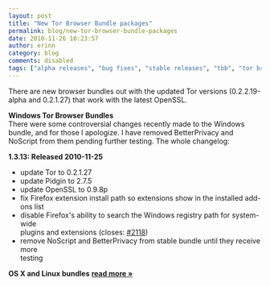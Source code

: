 ```yaml
---
layout: post
title: "New Tor Browser Bundle packages"
permalink: blog/new-tor-browser-bundle-packages
date: 2010-11-26 10:23:57
author: erinn
category: blog
comments: disabled
tags: ["alpha releases", "bug fixes", "stable releases", "tbb", "tor browser bundle"]
---
```


There are new browser bundles out with the updated Tor versions (0.2.2.19-alpha and 0.2.1.27) that work with the latest OpenSSL.

**Windows Tor Browser Bundles**  
 There were some controversial changes recently made to the Windows bundle, and for those I apologize. I have removed BetterPrivacy and NoScript from them pending further testing. The whole changelog:

**1.3.13: Released 2010-11-25**

-   update Tor to 0.2.1.27
-   update Pidgin to 2.7.5
-   update OpenSSL to 0.9.8p
-   fix Firefox extension install path so extensions show in the installed add-ons list
-   disable Firefox's ability to search the Windows registry path for system-wide  
     plugins and extensions (closes: [\#2118](https://trac.torproject.org/projects/tor/ticket/2118))
-   remove NoScript and BetterPrivacy from stable bundle until they receive more  
     testing

**OS X and Linux bundles** [**read more »**](https://blog.torproject.org/blog/new-tor-browser-bundle-packages)
